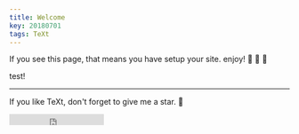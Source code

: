 ```yaml
---
title: Welcome
key: 20180701
tags: TeXt
---
```


If you see this page, that means you have setup your site. enjoy! :ghost: :ghost: :ghost:

test!

<!--more-->

---

If you like TeXt, don't forget to give me a star. :star2:

<iframe src="https://ghbtns.com/github-btn.html?user=kitian616&repo=jekyll-TeXt-theme&type=star&count=true" frameborder="0" scrolling="0" width="170px" height="20px"></iframe>